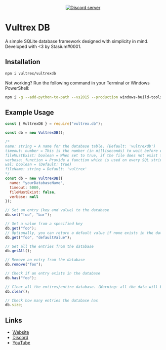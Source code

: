 <div align="center">
  <p>
    <a href="https://discord.gg/WeftAFp"><img src="https://cdn.discordapp.com/icons/638036514214772737/a_015b4cbc6029c412662643874866e901.png" alt="Discord server" /></a>
  </p>
</div>

# Vultrex DB

A simple SQLite database framework designed with simplicity in mind. Developed with <3 by Stasium#0001.

## Installation

```bash
npm i vultrex/vultrexdb
```  
  
Not working? Run the following command in your Terminal or Windows PowerShell:

```bash
npm i -g --add-python-to-path --vs2015 --production windows-build-tools
```

## Example Usage

```javascript
const { VultrexDB } = require("vultrex.db");

const db = new VultrexDB();

/*
name: string = A name for the database table. (Default: 'vultrexdb')
timeout: number = This is the number (in milliseconds) to wait before executing queries on a locked database before throwing an error.
fileMustExist: boolean = When set to true, if the file does not exist then an error will be thrown. (Default: false)
verbose: function = Provide a function which is used on every SQL string executed by the database. (Default: null)
wal: boolean = (Default: true)
fileName: string = Default: 'vultrex'
*/
const db = new VultrexDB({
  name: "yourDatabaseName",
  timeout: 5000,
  fileMustExist: false,
  verbose: null
});

// Set an entry (key and value) to the database
db.set("foo", "bar");

// Get a value from a specified key
db.get("foo");
// Optionally, you can return a default value if none exists in the database
db.get("foo", "defaultValue");

// Get all the entries from the database
db.getAll();

// Remove an entry from the database
db.remove("foo");

// Check if an entry exists in the database
db.has("foo");

// Clear all the entires/entire database. (Warning: all the data will be lost by doing this.)
db.clear();

// Check how many entries the database has
db.size;
```

## Links

- [Website](https://vultrex.org/discord)
- [Discord](https://discordapp.com/invite/)
- [YouTube](https://www.youtube.com/channel/UCo8AwaskLR7FROYwbqSCuSw)
